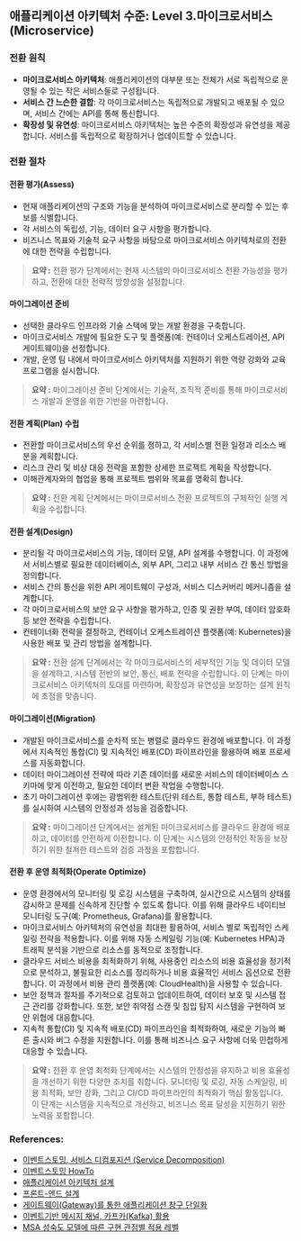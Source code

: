 ## 애플리케이션 아키텍처 수준: Level 3.마이크로서비스(Microservice)

### 전환 원칙
- **마이크로서비스 아키텍처**: 애플리케이션의 대부분 또는 전체가 서로 독립적으로 운영될 수 있는 작은 서비스들로 구성됩니다.
- **서비스 간 느슨한 결합**: 각 마이크로서비스는 독립적으로 개발되고 배포될 수 있으며, 서비스 간에는 API를 통해 통신합니다.
- **확장성 및 유연성**: 마이크로서비스 아키텍처는 높은 수준의 확장성과 유연성을 제공합니다. 서비스를 독립적으로 확장하거나 업데이트할 수 있습니다.

### 전환 절차
#### 전환 평가(Assess)
- 현재 애플리케이션의 구조와 기능을 분석하여 마이크로서비스로 분리할 수 있는 후보를 식별합니다.
- 각 서비스의 독립성, 기능, 데이터 요구 사항을 평가합니다.
- 비즈니스 목표와 기술적 요구 사항을 바탕으로 마이크로서비스 아키텍처로의 전환에 대한 전략을 수립합니다.

> **요약 :** 전환 평가 단계에서는 현재 시스템의 마이크로서비스 전환 가능성을 평가하고, 전환에 대한 전략적 방향성을 설정합니다.

#### 마이그레이션 준비
- 선택한 클라우드 인프라와 기술 스택에 맞는 개발 환경을 구축합니다.
- 마이크로서비스 개발에 필요한 도구 및 플랫폼(예: 컨테이너 오케스트레이션, API 게이트웨이)을 선정합니다.
- 개발, 운영 팀 내에서 마이크로서비스 아키텍처를 지원하기 위한 역량 강화와 교육 프로그램을 실시합니다.

> **요약 :** 마이그레이션 준비 단계에서는 기술적, 조직적 준비를 통해 마이크로서비스 개발과 운영을 위한 기반을 마련합니다.

#### 전환 계획(Plan) 수립
- 전환할 마이크로서비스의 우선 순위를 정하고, 각 서비스별 전환 일정과 리소스 배분을 계획합니다.
- 리스크 관리 및 비상 대응 전략을 포함한 상세한 프로젝트 계획을 작성합니다.
- 이해관계자와의 협업을 통해 프로젝트 범위와 목표를 명확히 합니다.

> **요약 :** 전환 계획 단계에서는 마이크로서비스 전환 프로젝트의 구체적인 실행 계획을 수립합니다.

#### 전환 설계(Design)
- 분리될 각 마이크로서비스의 기능, 데이터 모델, API 설계를 수행합니다. 이 과정에서 서비스별로 필요한 데이터베이스, 외부 API, 그리고 내부 서비스 간 통신 방법을 정의합니다.
- 서비스 간의 통신을 위한 API 게이트웨이 구성과, 서비스 디스커버리 메커니즘을 설계합니다.
- 각 마이크로서비스의 보안 요구 사항을 평가하고, 인증 및 권한 부여, 데이터 암호화 등 보안 전략을 수립합니다.
- 컨테이너화 전략을 결정하고, 컨테이너 오케스트레이션 플랫폼(예: Kubernetes)을 사용한 배포 및 관리 방법을 설계합니다.

> **요약 :** 전환 설계 단계에서는 각 마이크로서비스의 세부적인 기능 및 데이터 모델을 설계하고, 시스템 전반의 보안, 통신, 배포 전략을 수립합니다. 이 단계는 마이크로서비스 아키텍처의 토대를 마련하며, 확장성과 유연성을 보장하는 설계 원칙에 초점을 맞춥니다.

#### 마이그레이션(Migration)
- 개발된 마이크로서비스를 순차적 또는 병렬로 클라우드 환경에 배포합니다. 이 과정에서 지속적인 통합(CI) 및 지속적인 배포(CD) 파이프라인을 활용하여 배포 프로세스를 자동화합니다.
- 데이터 마이그레이션 전략에 따라 기존 데이터를 새로운 서비스의 데이터베이스 스키마에 맞게 이전하고, 필요한 데이터 변환 작업을 수행합니다.
- 초기 마이그레이션 후에는 광범위한 테스트(단위 테스트, 통합 테스트, 부하 테스트)를 실시하여 시스템의 안정성과 성능을 검증합니다.

> **요약 :** 마이그레이션 단계에서는 설계된 마이크로서비스를 클라우드 환경에 배포하고, 데이터를 안전하게 이전합니다. 이 단계는 시스템의 안정적인 작동을 보장하기 위한 철저한 테스트와 검증 과정을 포함합니다.

#### 전환 후 운영 최적화(Operate Optimize)
- 운영 환경에서의 모니터링 및 로깅 시스템을 구축하여, 실시간으로 시스템의 상태를 감시하고 문제를 신속하게 진단할 수 있도록 합니다. 이를 위해 클라우드 네이티브 모니터링 도구(예: Prometheus, Grafana)를 활용합니다.
- 마이크로서비스 아키텍처의 유연성을 최대한 활용하여, 서비스 별로 독립적인 스케일링 전략을 적용합니다. 이를 위해 자동 스케일링 기능(예: Kubernetes HPA)과 트래픽 분석을 기반으로 리소스를 동적으로 조정합니다.
- 클라우드 서비스 비용을 최적화하기 위해, 사용중인 리소스의 비용 효율성을 정기적으로 분석하고, 불필요한 리소스를 정리하거나 비용 효율적인 서비스 옵션으로 전환합니다. 이 과정에서 비용 관리 플랫폼(예: CloudHealth)을 사용할 수 있습니다.
- 보안 정책과 절차를 주기적으로 검토하고 업데이트하여, 데이터 보호 및 시스템 접근 관리를 강화합니다. 또한, 보안 취약점 스캔 및 침입 탐지 시스템을 구현하여 보안 위협에 대응합니다.
- 지속적 통합(CI) 및 지속적 배포(CD) 파이프라인을 최적화하여, 새로운 기능의 빠른 출시와 버그 수정을 지원합니다. 이를 통해 비즈니스 요구 사항에 더욱 민첩하게 대응할 수 있습니다.

> **요약 :** 전환 후 운영 최적화 단계에서는 시스템의 안정성을 유지하고 비용 효율성을 개선하기 위한 다양한 조치를 취합니다. 모니터링 및 로깅, 자동 스케일링, 비용 최적화, 보안 강화, 그리고 CI/CD 파이프라인의 최적화가 핵심 활동입니다. 이 단계는 시스템을 지속적으로 개선하고, 비즈니스 목표 달성을 지원하기 위한 노력을 포함합니다.

### References:
- <a href="https://www.msaschool.io/operation/design/design-three/" target="_blank">이벤트스토밍, 서비스 디컴포지션 (Service Decomposition)</a>
- <a href="https://intro-kor.msaez.io/business/" target="_blank">이벤트스토밍 HowTo</a>
- <a href="https://www.msaschool.io/operation/design/design-five/" target="_blank">애플리케이션 아키텍처 설계</a>
- <a href="https://www.msaschool.io/operation/design/design-eight/" target="_blank">프론트-엔드 설계</a>
- <a href="https://www.msaschool.io/operation/implementation/implementation-six/" target="_blank">게이트웨이(Gateway)를 통한 애플리케이션 창구 단일화</a>
- <a href="https://www.msaschool.io/operation/implementation/implementation-seven/" target="_blank">이벤트기반 메시지 채널, 카프카(Kafka) 활용</a>
- <a href="https://www.msaschool.io/operation/planning/planning/" target="_blank">MSA 성숙도 모델에 따른 구현 관점별 적용 레벨</a>